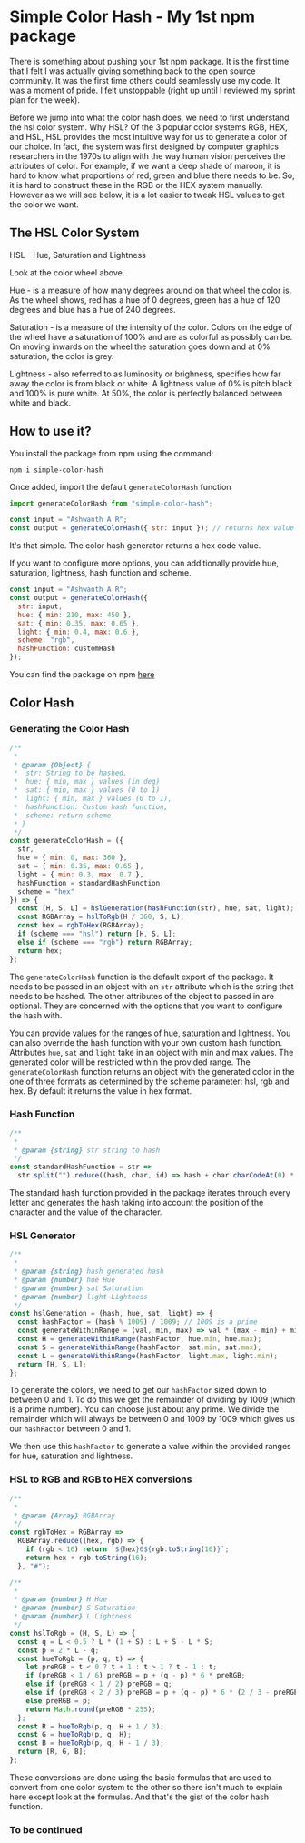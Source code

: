 # Simple Color Hash - My 1st npm package

There is something about pushing your 1st npm package. It is the first time that I felt I was actually giving something back to the open source community. It was the first time others could seamlessly use my code. It was a moment of pride. I felt unstoppable (right up until I reviewed my sprint plan for the week).

Before we jump into what the color hash does, we need to first understand the hsl color system. Why HSL? Of the 3 popular color systems RGB, HEX, and HSL, HSL provides the most intuitive way for us to generate a color of our choice. In fact, the system was first designed by computer graphics researchers in the 1970s to align with the way human vision perceives the attributes of color. For example, if we want a deep shade of maroon, it is hard to know what proportions of red, green and blue there needs to be. So, it is hard to construct these in the RGB or the HEX system manually. However as we will see below, it is a lot easier to tweak HSL values to get the color we want.

## The HSL Color System

HSL - Hue, Saturation and Lightness

Look at the color wheel above.

Hue - is a measure of how many degrees around on that wheel the color is. As the wheel shows, red has a hue of 0 degrees, green has a hue of 120 degrees and blue has a hue of 240 degrees.

Saturation - is a measure of the intensity of the color. Colors on the edge of the wheel have a saturation of 100% and are as colorful as possibly can be. On moving inwards on the wheel the saturation goes down and at 0% saturation, the color is grey.

Lightness - also referred to as luminosity or brighness, specifies how far away the color is from black or white. A lightness value of 0% is pitch black and 100% is pure white. At 50%, the color is perfectly balanced between white and black.

## How to use it?

You install the package from npm using the command:

```node
npm i simple-color-hash
```

Once added, import the default `generateColorHash` function

```js
import generateColorHash from "simple-color-hash";
```

```js
const input = "Ashwanth A R";
const output = generateColorHash({ str: input }); // returns hex value
```

It's that simple. The color hash generator returns a hex code value.

If you want to configure more options, you can additionally provide hue, saturation, lightness, hash function and scheme.

```js
const input = "Ashwanth A R";
const output = generateColorHash({
  str: input,
  hue: { min: 210, max: 450 },
  sat: { min: 0.35, max: 0.65 },
  light: { min: 0.4, max: 0.6 },
  scheme: "rgb",
  hashFunction: customHash
});
```

You can find the package on npm [here](https://www.npmjs.com/package/simple-color-hash)

## Color Hash

### Generating the Color Hash

```js
/**
 *
 * @param {Object} {
 *  str: String to be hashed,
 *  hue: { min, max } values (in deg)
 *  sat: { min, max } values (0 to 1)
 *  light: { min, max } values (0 to 1),
 *  hashFunction: Custom hash function,
 *  scheme: return scheme
 * }
 */
const generateColorHash = ({
  str,
  hue = { min: 0, max: 360 },
  sat = { min: 0.35, max: 0.65 },
  light = { min: 0.3, max: 0.7 },
  hashFunction = standardHashFunction,
  scheme = "hex"
}) => {
  const [H, S, L] = hslGeneration(hashFunction(str), hue, sat, light);
  const RGBArray = hslToRgb(H / 360, S, L);
  const hex = rgbToHex(RGBArray);
  if (scheme === "hsl") return [H, S, L];
  else if (scheme === "rgb") return RGBArray;
  return hex;
};
```

The `generateColorHash` function is the default export of the package. It needs to be passed in an object with an `str` attribute which is the string that needs to be hashed. The other attributes of the object to passed in are optional. They are concerned with the options that you want to configure the hash with.

You can provide values for the ranges of hue, saturation and lightness. You can also override the hash function with your own custom hash function. Attributes `hue`, `sat` and `light` take in an object with min and max values. The generated color will be restricted within the provided range. The `generateColorHash` function returns an object with the generated color in the one of three formats as determined by the scheme parameter: hsl, rgb and hex. By default it returns the value in hex format.

### Hash Function

```js
/**
 *
 * @param {string} str string to hash
 */
const standardHashFunction = str =>
  str.split("").reduce((hash, char, id) => hash + char.charCodeAt(0) * id, 0);
```

The standard hash function provided in the package iterates through every letter and generates the hash taking into account the position of the character and the value of the character.

### HSL Generator

```js
/**
 *
 * @param {string} hash generated hash
 * @param {number} hue Hue
 * @param {number} sat Saturation
 * @param {number} light Lightness
 */
const hslGeneration = (hash, hue, sat, light) => {
  const hashFactor = (hash % 1009) / 1009; // 1009 is a prime
  const generateWithinRange = (val, min, max) => val * (max - min) + min;
  const H = generateWithinRange(hashFactor, hue.min, hue.max);
  const S = generateWithinRange(hashFactor, sat.min, sat.max);
  const L = generateWithinRange(hashFactor, light.max, light.min);
  return [H, S, L];
};
```

To generate the colors, we need to get our `hashFactor` sized down to between 0 and 1. To do this we get the remainder of dividing by 1009 (which is a prime number). You can choose just about any prime. We divide the remainder which will always be between 0 and 1009 by 1009 which gives us our `hashFactor` between 0 and 1.

We then use this `hashFactor` to generate a value within the provided ranges for hue, saturation and lightness.

### HSL to RGB and RGB to HEX conversions

```js
/**
 *
 * @param {Array} RGBArray
 */
const rgbToHex = RGBArray =>
  RGBArray.reduce((hex, rgb) => {
    if (rgb < 16) return `${hex}0${rgb.toString(16)}`;
    return hex + rgb.toString(16);
  }, "#");

/**
 *
 * @param {number} H Hue
 * @param {number} S Saturation
 * @param {number} L Lightness
 */
const hslToRgb = (H, S, L) => {
  const q = L < 0.5 ? L * (1 + S) : L + S - L * S;
  const p = 2 * L - q;
  const hueToRgb = (p, q, t) => {
    let preRGB = t < 0 ? t + 1 : t > 1 ? t - 1 : t;
    if (preRGB < 1 / 6) preRGB = p + (q - p) * 6 * preRGB;
    else if (preRGB < 1 / 2) preRGB = q;
    else if (preRGB < 2 / 3) preRGB = p + (q - p) * 6 * (2 / 3 - preRGB);
    else preRGB = p;
    return Math.round(preRGB * 255);
  };
  const R = hueToRgb(p, q, H + 1 / 3);
  const G = hueToRgb(p, q, H);
  const B = hueToRgb(p, q, H - 1 / 3);
  return [R, G, B];
};
```

These conversions are done using the basic formulas that are used to convert from one color system to the other so there isn't much to explain here except look at the formulas. And that's the gist of the color hash function.

### To be continued

